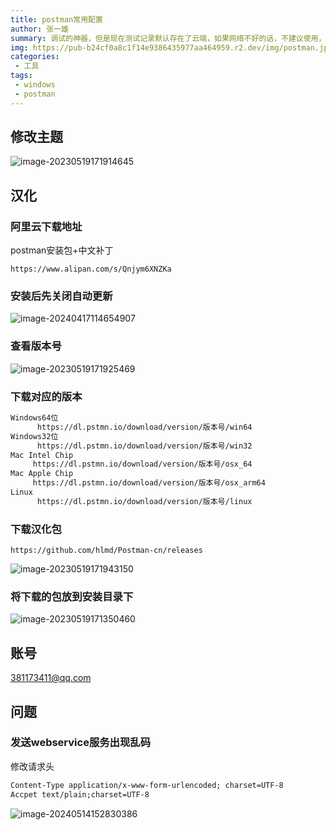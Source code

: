 ```yaml
---
title: postman常用配置
author: 张一雄
summary: 调试的神器，但是现在测试记录默认存在了云端，如果网络不好的话，不建议使用，我就好多次找不到测试记录，而影响了开发进度！
img: https://pub-b24cf0a8c1f14e9386435977aa464959.r2.dev/img/postman.jpg
categories:
 - 工具
tags:
 - windows
 - postman
---
```


## 修改主题

![image-20230519171914645](https://pub-b24cf0a8c1f14e9386435977aa464959.r2.dev/img/20230519171915.png)

## 汉化

### 阿里云下载地址

postman安装包+中文补丁

```http
https://www.alipan.com/s/Qnjym6XNZKa
```

### 安装后先关闭自动更新

![image-20240417114654907](https://pub-b24cf0a8c1f14e9386435977aa464959.r2.dev/img/20240417114657.png)

### 查看版本号

![image-20230519171925469](https://pub-b24cf0a8c1f14e9386435977aa464959.r2.dev/img/20230519171926.png)

### 下载对应的版本

```txt
Windows64位
      https://dl.pstmn.io/download/version/版本号/win64​
Windows32位
      https://dl.pstmn.io/download/version/版本号/win32​
Mac Intel Chip
     https://dl.pstmn.io/download/version/版本号/osx_64​
Mac Apple Chip
     https://dl.pstmn.io/download/version/版本号/osx_arm64​
Linux
      https://dl.pstmn.io/download/version/版本号/linux​
```

### 下载汉化包

```http
https://github.com/hlmd/Postman-cn/releases
```

![image-20230519171943150](https://pub-b24cf0a8c1f14e9386435977aa464959.r2.dev/img/20230519171944.png)

### 将下载的包放到安装目录下

![image-20230519171350460](https://pub-b24cf0a8c1f14e9386435977aa464959.r2.dev/img/20230519171351.png)

## 账号

381173411@qq.com

## 问题

### 发送webservice服务出现乱码

修改请求头

```txt
Content-Type application/x-www-form-urlencoded; charset=UTF-8
Accpet text/plain;charset=UTF-8
```

![image-20240514152830386](https://pub-b24cf0a8c1f14e9386435977aa464959.r2.dev/img/20240514152832.png)

























